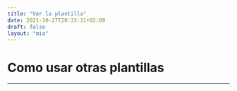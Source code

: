 ```yaml
---
title: "Ver la plantilla"
date: 2021-10-27T20:33:31+02:00
draft: false
layout: "mia"
---
```


# Como usar otras plantillas

*****

